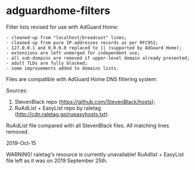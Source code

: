 # adguardhome-filters
Filter lists revised for use with AdGuard Home:

	- cleaned-up from "localhost/broadcast" lines;
	- cleaned-up from pure IP-addresses records as per RFC952;
	- 127.0.0.1 and 0.0.0.0 replaced to || (supported by AdGuard Home);
	- extensions are left unmerged for independent use;
	- all sub-domains are removed if upper-level domain already presented;
	- adult TLDs are fully blocked;
	- some improvements added to domains lists.

Files are compatible with AdGuard Home DNS filtering system.

Sources:
1. StevenBlack repo (https://github.com/StevenBlack/hosts);
2. RuAdList + EasyList repo by raletag (http://cdn.raletag.gq/rueasyhosts.txt).

RuAdList file compared with all StevenBlack files. All matching lines removed.

2019-Oct-15

WARNING! raletag's resource is currently unavailable!
RuAdlist + EasyList file left as it was on 2019 September 25th.

